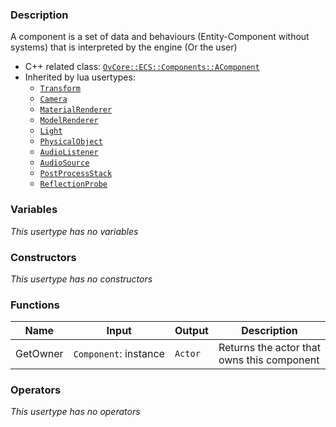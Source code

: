 ### Description
A component is a set of data and behaviours (Entity-Component without systems) that is interpreted by the engine (Or the user)

- C++ related class: [`OvCore::ECS::Components::AComponent`](https://github.com/adriengivry/Overload/blob/develop/Sources/Overload/OvCore/include/OvCore/ECS/Components/AComponent.h)
- Inherited by lua usertypes:
  - [`Transform`](Transform)
  - [`Camera`](Camera)
  - [`MaterialRenderer`](MaterialRenderer)
  - [`ModelRenderer`](ModelRenderer)
  - [`Light`](Light)
  - [`PhysicalObject`](PhysicalObject)
  - [`AudioListener`](AudioListener)
  - [`AudioSource`](AudioSource)
  - [`PostProcessStack`](PostProcessStack)
  - [`ReflectionProbe`](ReflectionProbe)

### Variables
_This usertype has no variables_

### Constructors
_This usertype has no constructors_

### Functions
|Name|Input|Output|Description|
|-|-|-|-|
|GetOwner|`Component`:&nbsp;instance<br>|`Actor`|Returns the actor that owns this component|

### Operators
_This usertype has no operators_

